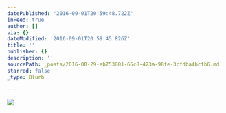 ```yaml
---
datePublished: '2016-09-01T20:59:48.722Z'
inFeed: true
author: []
via: {}
dateModified: '2016-09-01T20:59:45.826Z'
title: ''
publisher: {}
description: ''
sourcePath: _posts/2016-08-29-eb753881-65c8-423a-98fe-3cfdba4bcfb6.md
starred: false
_type: Blurb

---
```

![](https://the-grid-user-content.s3-us-west-2.amazonaws.com/ccd1fe62-86e6-48af-8ed6-1b7074f7829c.jpg)